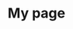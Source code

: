 ---
title: My page
type: landing

sections:
  - block: markdown
    content:
      title: '**Network Virtualization**'
      text: |
        # NFV & MEC

  - block: slider
    content:
      slides:
        - title: <span style="font-size:70%">Network Function Virtualization</span>
          content: <span style="font-size:70%">NFV</span>
          align: center
          background:
            image:
              filename: NFV(unsplash).jpg
            brightness: 0.4
            position: center
            color: '#000'
        - title: <span style="font-size:70%">Software-Defined Networking</span>
          content: <span style="font-size:70%">SDN</span>
          align: center
          background:
            image:
              filename: SDN(unsplash).jpg
            brightness: 0.4
            position: center
            color: '#000'
        - title: <span style="font-size:70%">Virtual Network Functions</span>
          content: <span style="font-size:70%">VNF</span>
          align: center
          background:
            image:
              filename: VNF(unsplash).jpg
            brightness: 0.4
            position: center
            color: '#000'
        - title: <span style="font-size:70%">Multi-access Edge Computing</span>
          content: <span style="font-size:70%">MEC / Cloud</span>
          align: center
          background:
            image:
              filename: cloud(unsplash).jpg
            brightness: 0.4
            position: center
            color: '#000'
    design:
      slide_height: '500px'
      is_fullscreen: false
      loop: true
      interval: 3000

  - block: markdown
    content:
      title: ''
      subtitle: ''
      text: |
        ## Introduction
        <div style="text-align: justify;">
        Network virtualization and Multi-access Edge Computing (MEC) are key elements of modern network infrastructure, enabling more flexible, efficient, and intelligent network construction.
        </div>
        - **Network Virtualization**: Abstracting physical network resources into software
        - **MEC**: Providing computing capabilities at the network edge to reduce latency and improve performance

        <br><br>

        ## 1. Core Concepts
        1. **Network Virtualization**
          - NFV (Network Function Virtualization)
          - SDN (Software-Defined Networking)
          - VNF (Virtual Network Functions)

          <br>

        2. **Multi-access Edge Computing**
          - Edge Data Centers
          - Low-latency Applications

        <br>

        3. **Related Technologies**
          - 5G and Beyond 5G Networks
          - Network Slicing
          - Cloud-Native Networking

        <br><br><br>

        ## 2. Technological Necessity
        1. **Enhanced Flexibility**
          - Dynamic Resource Allocation
          - Reduced Service Deployment Time

          <br>

        2. **Cost Efficiency**
          - Reduction in CAPEX and OPEX
          - Decreased Hardware Dependency

          <br>

        3. **Performance Optimization**
          - Latency Reduction
          - Efficient Bandwidth Utilization

          <br>

        4. **Accelerated Innovation**
          - Rapid Launch of New Services
          - Customized Network Services

        <br><br><br>

        ## 3. Application Areas
        - **Smart Cities**: Real-time Traffic Management, Energy Grid Optimization
        - **Industrial Automation**: Smart Factories, Predictive Maintenance
        - **Augmented/Virtual Reality**: Immersive Gaming, Remote Collaboration
        - **Autonomous Driving**: Vehicle-to-Vehicle Communication, Real-time Route Optimization
        - **Healthcare**: Telemedicine, Real-time Patient Monitoring

        <br><br><br>

        ## 4. Technical Architecture
        <div style="text-align: center; margin: 20px 0;">
          <img src="nv.png" alt="NV and MEC Architecture" style="width: 100%; max-width: 1000px; height: auto;">
        </div>

        <br><br><br>

        ## 5. Key Technology Trends
        1. **AI/ML Integration**: Network Automation and Optimization
        2. **Edge AI**: Distributed Learning and Inference
        3. **Quantum Networking**: Ultra-high Speed, Ultra-secure Communication
        4. **Green Networking**: Energy-efficient Network Design

        <br><br><br>

        ## 6. Challenges
        - **Security and Privacy**: Data Protection in Distributed Environments
        - **Standardization**: Interoperability Among Various Vendors and Technologies
        - **Complexity Management**: Efficient Operation and Management of Distributed Systems
        - **Skill Gap**: Training Specialized Personnel for New Technologies

        <br><br><br>

        ## 7. Learning Resources
        1. **Technical Documents**
          - ETSI MEC White Paper
          - ONF (Open Networking Foundation) SDN Architecture

        2. **Conferences and Workshops**
          - MEC World Congress
          - Open Networking Summit

        3. **Open Source Projects**
          - ONAP (Open Network Automation Platform)
          - Open Edge Computing Initiative

        <br><br><br>

        ## 8. Future Outlook
        - Integration with 6G Networks
        - Development as a Key Technology for Space Internet Construction
        - Fusion with Quantum Computing for Ultra-fast, Ultra-secure Networks

        <br><br><br>

        <div style="text-align: justify;">
        "Network virtualization and MEC are more than just technologies. They represent a revolutionary paradigm that can fundamentally change how we interact with the world. A deep understanding of these fields will be crucial for future network innovation."
        </div>
---